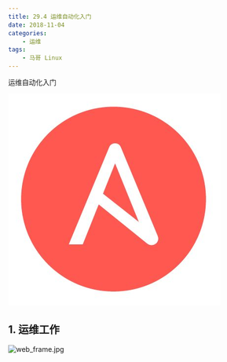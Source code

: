 ```yaml
---
title: 29.4 运维自动化入门
date: 2018-11-04
categories:
    - 运维
tags:
    - 马哥 Linux
---
```


运维自动化入门

![HA](/images/linux_mt/linux_ansible.jpg)
<!-- more -->

## 1. 运维工作
![web_frame.jpg](../images/30/web_frame.jpg)
